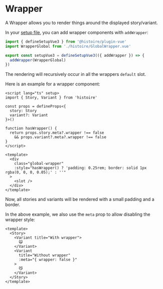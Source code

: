 # Wrapper

A Wrapper allows you to render things around the displayed story/variant.

In your [setup file](./app-setup.md), you can add wrapper components with `addWrapper`:

```ts
import { defineSetupVue3 } from '@histoire/plugin-vue'
import WrapperGlobal from './histoire/GlobalWrapper.vue'

export const setupVue3 = defineSetupVue3(({ addWrapper }) => {
  addWrapper(WrapperGlobal)
})
```

The rendering will recursively occur in all the wrappers `default` slot.

Here is an example for a wrapper component:

```vue
<script lang="ts" setup>
import { Story, Variant } from 'histoire'

const props = defineProps<{
  story: Story
  variant?: Variant
}>()

function hasWrapper() {
  return props.story.meta?.wrapper !== false
    && props.variant?.meta?.wrapper !== false
}
</script>

<template>
  <div
    class="global-wrapper"
    :style="hasWrapper() ? 'padding: 0.25rem; border: solid 1px rgba(0, 0, 0, 0.05);' : ''"
  >
    <slot />
  </div>
</template>
```

Now, all stories and variants will be rendered with a small padding and a border.

In the above example, we also use the `meta` prop to allow disabling the wrapper style:

```vue
<template>
  <Story>
    <Variant title="With wrapper">
      🙀
    </Variant>
    <Variant
      title="Without wrapper"
      :meta="{ wrapper: false }"
    >
      😼
    </Variant>
  </Story>
</template>
```
